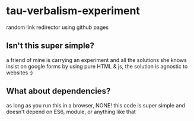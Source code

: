# tau-verbalism-experiment
random link redirector using github pages

## Isn't this super simple?
a friend of mine is carrying an experiment and all the solutions she knows insist on google forms
by using pure HTML & js, the solution is agnostic to websites :)

## What about dependencies?
as long as you run this in a browser, NONE!
this code is super simple and doesn't depend on ES6, module, or anything like that
